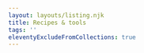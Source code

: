 ```yaml
---
layout: layouts/listing.njk
title: Recipes & tools
tags: ''
eleventyExcludeFromCollections: true
---
```

